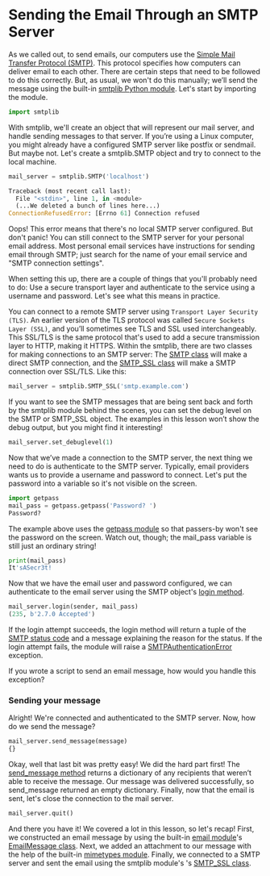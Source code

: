 # Sending the Email Through an SMTP Server

As we called out, to send emails, our computers use the [Simple Mail Transfer Protocol (SMTP)](https://datatracker.ietf.org/doc/html/rfc2821.html). This protocol specifies how computers can deliver email to each other. There are certain steps that need to be followed to do this correctly. But, as usual, we won't do this manually; we’ll send the message using the built-in 
[smtplib Python module](https://docs.python.org/3/library/smtplib.html). Let's start by importing the module.

```py
import smtplib
```

With smtplib, we'll create an object that will represent our mail server, and handle sending messages to that server. If you’re using a Linux computer, you might already have a configured SMTP server like postfix or sendmail. But maybe not. Let's create a smtplib.SMTP object and try to connect to the local machine.

```py	
mail_server = smtplib.SMTP('localhost')

Traceback (most recent call last):
  File "<stdin>", line 1, in <module>
  (...We deleted a bunch of lines here...)
ConnectionRefusedError: [Errno 61] Connection refused
```

Oops! This error means that there's no local SMTP server configured. But don't panic! You can still connect to the SMTP server for your personal email address. Most personal email services have instructions for sending email through SMTP; just search for the name of your email service and "SMTP connection settings".

When setting this up, there are a couple of things that you'll probably need to do: Use a secure transport layer and authenticate to the service using a username and password. Let's see what this means in practice.

You can connect to a remote SMTP server using `Transport Layer Security (TLS)`. An earlier version of the TLS protocol was called `Secure Sockets Layer (SSL)`, and you’ll sometimes see TLS and SSL used interchangeably. This SSL/TLS is the same protocol that's used to add a secure transmission layer to HTTP, making it HTTPS. Within the smtplib, there are two classes for making connections to an SMTP server: The [SMTP class](https://docs.python.org/3/library/smtplib.html#smtplib.SMTP) will make a direct SMTP connection, and the [SMTP_SSL class](https://docs.python.org/3/library/smtplib.html#smtplib.SMTP_SSL) will make a SMTP connection over SSL/TLS. Like this:

```py
mail_server = smtplib.SMTP_SSL('smtp.example.com')
```

If you want to see the SMTP messages that are being sent back and forth by the smtplib module behind the scenes, you can set the debug level on the SMTP or SMTP_SSL object. The examples in this lesson won’t show the debug output, but you might find it interesting!

```py
mail_server.set_debuglevel(1)
```

Now that we’ve made a connection to the SMTP server, the next thing we need to do is authenticate to the SMTP server. Typically, email providers wants us to provide a username and password to connect. Let's put the password into a variable so it's not visible on the screen.

```py	
import getpass
mail_pass = getpass.getpass('Password? ')
Password?
```

The example above uses the [getpass module](https://docs.python.org/3/library/getpass.html) so that passers-by won't see the password on the screen. Watch out, though; the mail_pass variable is still just an ordinary string!

```py
print(mail_pass)
It'sASecr3t!
```

Now that we have the email user and password configured, we can authenticate to the email server using the SMTP object's [login method](https://docs.python.org/3/library/smtplib.html#smtplib.SMTP.login).

```py	
mail_server.login(sender, mail_pass)
(235, b'2.7.0 Accepted')
```

If the login attempt succeeds, the login method will return a tuple of the [SMTP status code](https://datatracker.ietf.org/doc/html/rfc4954#section-6) and a message explaining the reason for the status. If the login attempt fails, the module will raise a [SMTPAuthenticationError](https://docs.python.org/3.8/library/smtplib.html#smtplib.SMTPAuthenticationError) exception.

If you wrote a script to send an email message, how would you handle this exception?

### Sending your message
Alright! We're connected and authenticated to the SMTP server. Now, how do we send the message?

```py
mail_server.send_message(message)
{}
```

Okay, well that last bit was pretty easy! We did the hard part first! The [send_message method](https://docs.python.org/3/library/smtplib.html#smtplib.SMTP.send_message) returns a dictionary of any recipients that weren’t able to receive the message. Our message was delivered successfully, so send_message returned an empty dictionary. Finally, now that the email is sent, let's close the connection to the mail server.

```py
mail_server.quit()
```

And there you have it! We covered a lot in this lesson, so let's recap! First, we constructed an email message by using the built-in [email module](https://docs.python.org/3/library/email.html)'s [EmailMessage class](https://docs.python.org/3/library/email.message.html). Next, we added an attachment to our message with the help of the built-in [mimetypes module](https://docs.python.org/3/library/mimetypes.html). Finally, we connected to a SMTP server and sent the email using the smtplib module's 's [SMTP_SSL class](https://docs.python.org/3/library/smtplib.html#smtplib.SMTP_SSL).